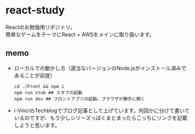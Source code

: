 # react-study
Reactのお勉強用リポジトリ。  
簡単なゲームをテーマにReact + AWSをメインに取り扱います。  

## memo
- ローカルでの動かし方（適当なバージョンのNode.jsがインストール済みであることが前提）
  ```ShellScript
  cd ./Front && npm i
  npm run stub ## スタブの起動
  npm run dev ## フロントアプリの起動。ブラウザが勝手に開く
  ```
- i-VinciのTechblogでブログ記事として上げています。何回かに分けて書いているのですが、もう少しシリーズっぽくまとまったらこっちにリンクを記載しようと思います。